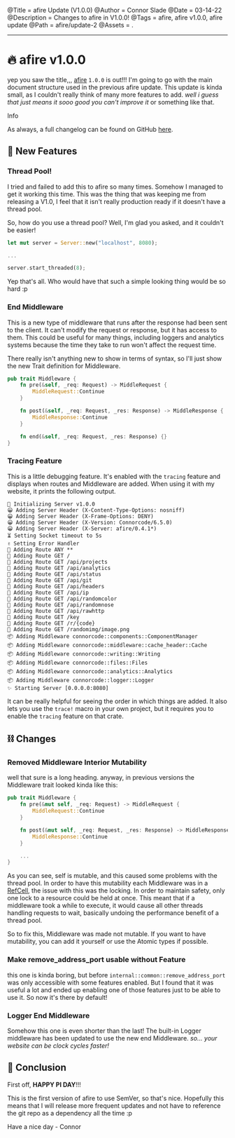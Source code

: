 @Title = afire Update (V1.0.0)
@Author = Connor Slade
@Date = 03-14-22
@Description = Changes to afire in V1.0.0!
@Tags = afire, afire v1.0.0, afire update
@Path = afire/update-2
@Assets = .

---

# 🔥 afire v1.0.0

yep you saw the title,,, [afire][afire] `1.0.0` is out!!!
I'm going to go with the main document structure used in the previous afire update.
This update is kinda small, as I couldn't really think of many more features to add.
_well i guess that just means it sooo good you can't improve it_ or something like that.

<div ad info>
Info

As always, a full changelog can be found on GitHub [here](https://github.com/Basicprogrammer10/afire/blob/1.0.0/Changelog.md).

</div>

## 🗽 New Features

### Thread Pool!

I tried and failed to add this to afire so many times.
Somehow I managed to get it working this time.
This was the thing that was keeping me from releasing a V1.0,
I feel that it isn't really production ready if it doesn't have a thread pool.

So, how do you use a thread pool?
Well, I'm glad you asked, and it couldn't be easier!

```rust
let mut server = Server::new("localhost", 8080);

...

server.start_threaded(8);
```

Yep that's all.
Who would have that such a simple looking thing would be so hard :p

### End Middleware

This is a new type of middleware that runs after the response had been sent to the client.
It can't modify the request or response, but it has access to them.
This could be useful for many things, including loggers and analytics systems because the time they take to run won't affect the request time.

There really isn't anything new to show in terms of syntax, so I'll just show the new Trait definition for Middleware.

```rust
pub trait Middleware {
    fn pre(&self, _req: Request) -> MiddleRequest {
        MiddleRequest::Continue
    }

    fn post(&self, _req: Request, _res: Response) -> MiddleResponse {
        MiddleResponse::Continue
    }

    fn end(&self, _req: Request, _res: Response) {}
}
```

### Tracing Feature

This is a little debugging feature.
It's enabled with the `tracing` feature and displays when routes and Middleware are added.
When using it with my website, it prints the following output.

```text
🐍 Initializing Server v1.0.0
😀 Adding Server Header (X-Content-Type-Options: nosniff)
😀 Adding Server Header (X-Frame-Options: DENY)
😀 Adding Server Header (X-Version: Connorcode/6.5.0)
😀 Adding Server Header (X-Server: afire/0.4.1*)
⏳ Setting Socket timeout to 5s
✌ Setting Error Handler
🚗 Adding Route ANY **
🚗 Adding Route GET /
🚗 Adding Route GET /api/projects
🚗 Adding Route GET /api/analytics
🚗 Adding Route GET /api/status
🚗 Adding Route GET /api/git
🚗 Adding Route GET /api/headers
🚗 Adding Route GET /api/ip
🚗 Adding Route GET /api/randomcolor
🚗 Adding Route GET /api/randomnose
🚗 Adding Route GET /api/rawhttp
🚗 Adding Route GET /key
🚗 Adding Route GET /r/{code}
🚗 Adding Route GET /randomimg/image.png
📦 Adding Middleware connorcode::components::ComponentManager
📦 Adding Middleware connorcode::middleware::cache_header::Cache
📦 Adding Middleware connorcode::writing::Writing
📦 Adding Middleware connorcode::files::Files
📦 Adding Middleware connorcode::analytics::Analytics
📦 Adding Middleware connorcode::logger::Logger
✨ Starting Server [0.0.0.0:8080]
```

It can be really helpful for seeing the order in which things are added.
It also lets you use the `trace!` macro in your own project, but it requires you to enable the `tracing` feature on that crate.

## ⛓ Changes

### Removed Middleware Interior Mutability

well that sure is a long heading.
anyway, in previous versions the Middleware trait looked kinda like this:

```rust
pub trait Middleware {
    fn pre(&mut self, _req: Request) -> MiddleRequest {
        MiddleRequest::Continue
    }

    fn post(&mut self, _req: Request, _res: Response) -> MiddleResponse {
        MiddleResponse::Continue
    }

    ...
}
```

As you can see, self is mutable, and this caused some problems with the thread pool.
In order to have this mutability each Middleware was in a [RefCell][refcell], the issue with this was the locking.
In order to maintain safety, only one lock to a resource could be held at once.
This meant that if a middleware took a while to execute, it would cause all other threads handling requests to wait, basically undoing the performance benefit of a thread pool.

So to fix this, Middleware was made not mutable.
If you want to have mutability, you can add it yourself or use the Atomic types if possible.

### Make remove_address_port usable without Feature

this one is kinda boring, but before `internal::common::remove_address_port` was only accessible with some features enabled.
But I found that it was useful a lot and ended up enabling one of those features just to be able to use it.
So now it's there by default!

### Logger End Middleware

Somehow this one is even shorter than the last!
The built-in Logger middleware has been updated to use the new end Middleware.
_so... your website can be clock cycles faster!_

## 🥧 Conclusion

First off, **HAPPY PI DAY**!!!

This is the first version of afire to use SemVer, so that's nice.
Hopefully this means that I will release more frequent updates and not have to reference the git repo as a dependency all the time :p

Have a nice day - Connor

[afire]: https://crates.io/crates/afire
[refcell]: https://doc.rust-lang.org/std/cell/struct.RefCell.html
